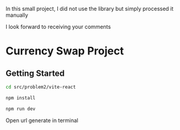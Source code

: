 In this small project, I did not use the library but simply processed it manually

I look forward to receiving your comments

# Currency Swap Project

## Getting Started

```bash
cd src/problem2/vite-react

npm install

npm run dev
```

Open url generate in terminal
